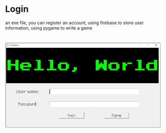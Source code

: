 # Login

an exe file, you can register an account, using firebase to store user information, using pygame to write a game

#

![image](https://github.com/muscleee/Login/blob/master/picture/home.PNG)
